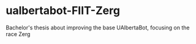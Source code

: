 # ualbertabot-FIIT-Zerg
 Bachelor's thesis about improving the base UAlbertaBot, focusing on the race Zerg
